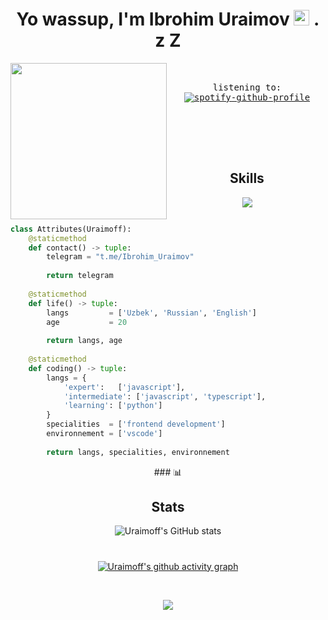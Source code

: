 
<div align="center">
<h1 align='center'>Yo wassup, I'm Ibrohim Uraimov <img src="https://media1.giphy.com/media/CYyzXsZ8ZfCoOSXnbV/giphy.gif?cid=ecf05e47gqjmlfah6na2sqd0dukvtd90sgeigusb0srcjdtx&ep=v1_gifs_search&rid=giphy.gif&ct=g" height="25px"> . z Z</h1>
<div align='center'>
<img align="left"  width="250" src="https://media.tenor.com/thF-4X-idtEAAAAj/hack-hacker.gif"><br><samp >
	
listening to: <br></samp>
[![spotify-github-profile](https://spotify-github-profile.vercel.app/api/view?uid=31woplcjlcknoyjwjamilsucfyhm&cover_image=true&theme=novatorem&show_offline=false&background_color=121212&interchange=false)](https://github.com/kittinan/spotify-github-profile) <br>
<br><br><br><br><br>
          </div>

   <h2 align="center">Skills </h2>

<p align="center">
  <a href="https://skillicons.dev">
    <img src="https://skillicons.dev/icons?i=redux,react,vue,vite,vscode,codepen,sass,threejs,ts,js,css,html" />
  </a>
</p>
<p href="https://discord.gg/onlp" align="center">
    <img alt="" src=https://lanyard.cnrad.dev/api/840541540203626516/>
</p>
       <div align="start">
           
```python
class Attributes(Uraimoff):
	@staticmethod
	def contact() -> tuple:
	    telegram = "t.me/Ibrohim_Uraimov"
	    
	    return telegram
	
	@staticmethod
	def life() -> tuple:
		langs         = ['Uzbek', 'Russian', 'English']
		age           = 20
		
		return langs, age
	
	@staticmethod
	def coding() -> tuple:
		langs = {
			'expert':   ['javascript'],
			'intermediate': ['javascript', 'typescript'],
			'learning': ['python']
		}
		specialities  = ['frontend development']
		environnement = ['vscode']
		
		return langs, specialities, environnement

```
</div>  
### 📊 <h2>Stats</h2>

![Uraimoff's GitHub stats](https://github-readme-stats.vercel.app/api?username=uraimoff&show_icons=true&theme=react)

#
###

[![Uraimoff's github activity graph](https://github-readme-activity-graph.cyclic.app/graph?username=uraimoff&theme=react)](https://github.com/uraimoff/github-readme-activity-graph)


<br/>

<a href="https://hits.seeyoufarm.com"><img src="https://hits.seeyoufarm.com/api/count/incr/badge.svg?url=https%3A%2F%2Fgithub.com%2Fgjbae1212%2Fhit-counter&count_bg=%23282C34&title_bg=%23555555&icon=github.svg&icon_color=%23E7E7E7&title=Views&edge_flat=false"/></a>

</div>
